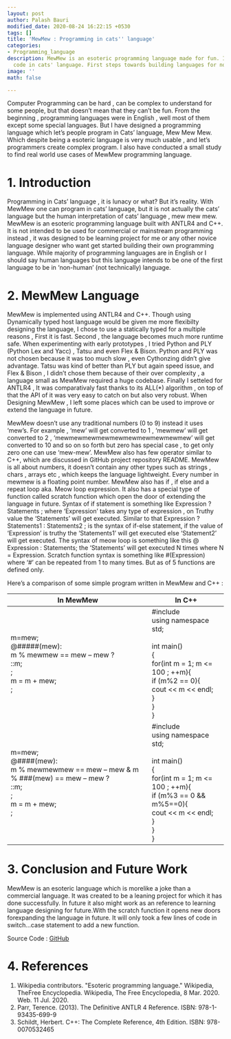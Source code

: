 ```yaml
---
layout: post
author: Palash Bauri
modified_date: 2020-08-24 16:22:15 +0530
tags: []
title: 'MewMew : Programming in cats'' language'
categories:
- Programming_language
description: MewMew is an esoteric programming language made for fun. It let's you
  code in cats' language. First steps towards building languages for non-human languages.
image: ''
math: false

---
```

Computer Programming can be hard , can be complex to understand for some people, but that doesn’t mean that they can’t be fun. From the beginning , programming languages were in English , well most of them except some special languages. But I have designed a programming language which let’s people program in Cats’ language, Mew Mew Mew. Which despite being a esoteric language is very much usable , and let’s programmers create complex program. I
also have conducted a small study to find real world use cases of MewMew programming language.

# 1. Introduction

Programming in Cats’ language , it is lunacy or what? But it’s reality. With MewMew one can program in cats’ language, but it is not actually the cats’ language but the human interpretation of cats’ language , mew mew mew.
MewMew is an esoteric programming language built with ANTLR4 and C++. It is not intended to be used for commercial or mainstream programming instead , it was designed to be learning project for me or any other novice language designer who want get started building their own programming language.
While majority of programming languages are in English or I should say human languages but this language intends to be one of the first language to be in ‘non-human’ (not technically) language.

# 2. MewMew Language

MewMew is implemented using ANTLR4 and C++. Though using Dynamically typed host language would be given me more flexibilty designing the language, I chose to use a statically typed for a multiple reasons , First it is fast. Second , the language becomes much more runtime safe. When experimenting with early prototypes , I tried Python and PLY (Python Lex and Yacc) , Tatsu and even Flex & Bison. Python and PLY was not chosen because it was too much slow , even Cythonzing didn’t give advantage. Tatsu was kind of better than PLY but again speed issue, and Flex & Bison , I didn’t chose them because of their over complexity , a language small as MewMew required a huge codebase. Finally I setteled for ANTLR4 , It was comparativaly fast thanks to its ALL(*) algorithm , on top of that the API of it was very easy to catch on but also very robust.
When Designing MewMew , I left some places which can be used to improve or extend the language in future.

MewMew doesn’t use any traditional numbers (0 to 9) instead it uses ‘mew’s. For example , ‘mew’ will get converted to 1 , ‘mewmew’ will get converted to 2  , ‘mewmewmewmewmewmewmewmewmewmew’ will get converted to 10 and so on so forth but zero has special case , to get only zero one can use ‘mew-mew’.
MewMew also has few operator similar to C++, which are discussed in GitHub project repository README. MewMew is all about numbers, it doesn’t contain any other types such as strings , chars , arrays etc , which keeps the language lightweight. Every number in mewmew is a floating point number.
MewMew also has if , if else and a repeat loop aka. Meow loop expression. It also has a special type of function called scratch function which open the door of extending the language in future. Syntax of if statement is something like Expression ? Statements ; where ‘Expression’ takes any type of expression , on Truthy value the ‘Statements’ will get executed. Similar to that Expression ? Statements1 : Statements2 ; is the syntax of if-else statement, if the value of ‘Expression’ is truthy the ‘Statements1’ will get executed else ‘Statement2’ will get executed. The syntax of meow loop is something like this @ Expression : Statements; the ‘Statements’ will get executed N times where N = Expression. Scratch function syntax is something like #(Expression) where ‘#’ can be repeated from 1 to many times. But as of 5 functions are defined only.

Here’s a comparison of some simple program written in MewMew and C++ :

| In MewMew | In C++ |
| --- | --- |
| m=mew;<br>@#####(mew):<br>m % mewmew == mew – mew ?<br>::m;<br>;<br>m = m + mew;<br>;<br> | #include <iostream><br>using namespace std;<br><br>int main()<br>{<br>for(int m = 1; m <= 100 ; ++m){<br>if (m%2 == 0){<br>cout << m << endl;<br>}<br>}<br>}<br> |
| m=mew;<br>@####(mew):<br>m % mewmewmew == mew – mew & m % ###(mew) == mew – mew ? <br>::m;<br>;<br>m = m + mew;<br>;<br> | #include <iostream><br>using namespace std;<br><br>int main()<br>{<br>for(int m = 1; m <= 100 ; ++m){<br>if (m%3 == 0 && m%5==0){<br>cout << m << endl;<br>}<br>}<br>}<br> |

# 3. Conclusion and Future Work

MewMew is an esoteric language which is morelike a joke than a commercial language. It was created to be a leaning project for which it has done successfully. In future it also might work as an reference to learning language designing for future.With the scratch function it opens new doors forexpanding the language in future. It will only took a few lines of code in switch...case statement to add a new function.

Source Code : [GitHub](https://github.com/bauripalash/mewmew)

# 4. References

1. Wikipedia contributors. "Esoteric programming language." Wikipedia, TheFree Encyclopedia. Wikipedia, The Free Encyclopedia, 8 Mar. 2020. Web. 11 Jul. 2020.
2. Parr, Terence. (2013). The Definitive ANTLR 4 Reference. ISBN: 978-1-93435-699-9
3. Schildt, Herbert. C++: The Complete Reference, 4th Edition. ISBN: 978-0070532465